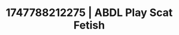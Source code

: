 ---
categories:
- Passionate kisses
- Erotic archetypes
- Stepsister roleplay
- AI sensuality
- Giantess fetish
image: /assets/images/1747788212275.jpg
layout: post
seo:
  description: Featured content with sensual ABDL Play, Scat Fetish. HD images available.
  keywords: ABDL Play, Scat Fetish
  og_image: /assets/images/1747788212275.jpg
  schema_type: VisualArtwork
tags:
- '#1747788212275'
- ABDL Play
- Scat Fetish
title: 1747788212275 | ABDL Play Scat Fetish
---